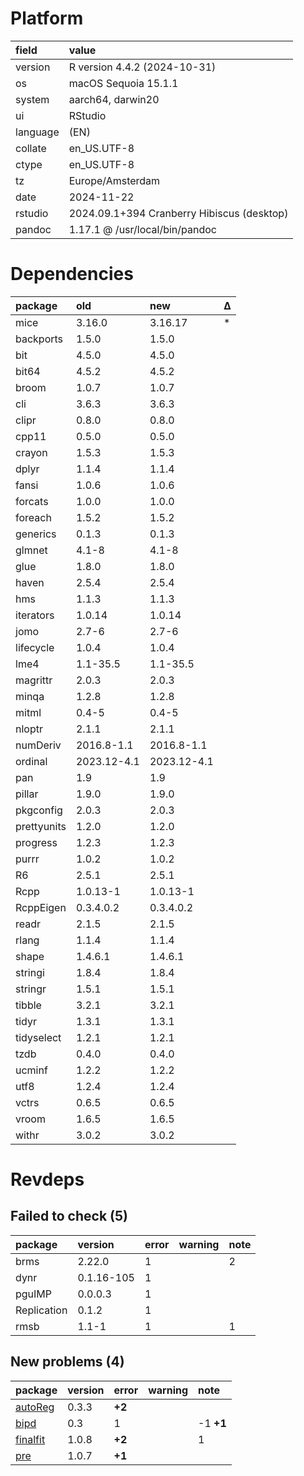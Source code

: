 # Platform

|field    |value                                      |
|:--------|:------------------------------------------|
|version  |R version 4.4.2 (2024-10-31)               |
|os       |macOS Sequoia 15.1.1                       |
|system   |aarch64, darwin20                          |
|ui       |RStudio                                    |
|language |(EN)                                       |
|collate  |en_US.UTF-8                                |
|ctype    |en_US.UTF-8                                |
|tz       |Europe/Amsterdam                           |
|date     |2024-11-22                                 |
|rstudio  |2024.09.1+394 Cranberry Hibiscus (desktop) |
|pandoc   |1.17.1 @ /usr/local/bin/pandoc             |

# Dependencies

|package     |old         |new         |Δ  |
|:-----------|:-----------|:-----------|:--|
|mice        |3.16.0      |3.16.17     |*  |
|backports   |1.5.0       |1.5.0       |   |
|bit         |4.5.0       |4.5.0       |   |
|bit64       |4.5.2       |4.5.2       |   |
|broom       |1.0.7       |1.0.7       |   |
|cli         |3.6.3       |3.6.3       |   |
|clipr       |0.8.0       |0.8.0       |   |
|cpp11       |0.5.0       |0.5.0       |   |
|crayon      |1.5.3       |1.5.3       |   |
|dplyr       |1.1.4       |1.1.4       |   |
|fansi       |1.0.6       |1.0.6       |   |
|forcats     |1.0.0       |1.0.0       |   |
|foreach     |1.5.2       |1.5.2       |   |
|generics    |0.1.3       |0.1.3       |   |
|glmnet      |4.1-8       |4.1-8       |   |
|glue        |1.8.0       |1.8.0       |   |
|haven       |2.5.4       |2.5.4       |   |
|hms         |1.1.3       |1.1.3       |   |
|iterators   |1.0.14      |1.0.14      |   |
|jomo        |2.7-6       |2.7-6       |   |
|lifecycle   |1.0.4       |1.0.4       |   |
|lme4        |1.1-35.5    |1.1-35.5    |   |
|magrittr    |2.0.3       |2.0.3       |   |
|minqa       |1.2.8       |1.2.8       |   |
|mitml       |0.4-5       |0.4-5       |   |
|nloptr      |2.1.1       |2.1.1       |   |
|numDeriv    |2016.8-1.1  |2016.8-1.1  |   |
|ordinal     |2023.12-4.1 |2023.12-4.1 |   |
|pan         |1.9         |1.9         |   |
|pillar      |1.9.0       |1.9.0       |   |
|pkgconfig   |2.0.3       |2.0.3       |   |
|prettyunits |1.2.0       |1.2.0       |   |
|progress    |1.2.3       |1.2.3       |   |
|purrr       |1.0.2       |1.0.2       |   |
|R6          |2.5.1       |2.5.1       |   |
|Rcpp        |1.0.13-1    |1.0.13-1    |   |
|RcppEigen   |0.3.4.0.2   |0.3.4.0.2   |   |
|readr       |2.1.5       |2.1.5       |   |
|rlang       |1.1.4       |1.1.4       |   |
|shape       |1.4.6.1     |1.4.6.1     |   |
|stringi     |1.8.4       |1.8.4       |   |
|stringr     |1.5.1       |1.5.1       |   |
|tibble      |3.2.1       |3.2.1       |   |
|tidyr       |1.3.1       |1.3.1       |   |
|tidyselect  |1.2.1       |1.2.1       |   |
|tzdb        |0.4.0       |0.4.0       |   |
|ucminf      |1.2.2       |1.2.2       |   |
|utf8        |1.2.4       |1.2.4       |   |
|vctrs       |0.6.5       |0.6.5       |   |
|vroom       |1.6.5       |1.6.5       |   |
|withr       |3.0.2       |3.0.2       |   |

# Revdeps

## Failed to check (5)

|package     |version    |error |warning |note |
|:-----------|:----------|:-----|:-------|:----|
|brms        |2.22.0     |1     |        |2    |
|dynr        |0.1.16-105 |1     |        |     |
|pguIMP      |0.0.0.3    |1     |        |     |
|Replication |0.1.2      |1     |        |     |
|rmsb        |1.1-1      |1     |        |1    |

## New problems (4)

|package  |version |error  |warning |note      |
|:--------|:-------|:------|:-------|:---------|
|[autoReg](problems.md#autoreg)|0.3.3   |__+2__ |        |          |
|[bipd](problems.md#bipd)|0.3     |1      |        |-1 __+1__ |
|[finalfit](problems.md#finalfit)|1.0.8   |__+2__ |        |1         |
|[pre](problems.md#pre)|1.0.7   |__+1__ |        |          |

